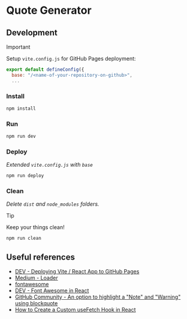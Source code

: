 # Quote Generator

## Development

> [!IMPORTANT]  
> Setup `vite.config.js` for GitHub Pages deployment:

```js
export default defineConfig({
  base: "/<name-of-your-repository-on-github>",
  ...
```

### Install

```bash
npm install
```

### Run

```bash
npm run dev
```

### Deploy

*Extended `vite.config.js` with `base`*

```bash
npm run deploy
```

### Clean

*Delete `dist` and `node_modules` folders.*

> [!TIP]
> Keep your things clean!

```bash
npm run clean
```

## Useful references

- [DEV - Deploying Vite / React App to GitHub Pages](https://dev.to/rashidshamloo/deploying-vite-react-app-to-github-pages-35hf)
- [Medium - Loader](https://medium.com/@cabhishek712/implementing-a-loader-loading-spinner-in-react-function-components-950eef0f4253)
- [fontawesome](https://fontawesome.com/)
- [DEV - Font Awesome in React](https://dev.to/davidemaye/how-to-set-up-font-awesome-in-react-5a8d)
- [GitHub Community - An option to highlight a "Note" and "Warning" using blockquote](https://github.com/orgs/community/discussions/16925)
- [How to Create a Custom useFetch Hook in React](https://dev.to/adetutu/how-to-create-a-custom-usefetch-hook-in-react-4p7)